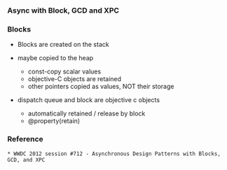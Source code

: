 ### Async with Block, GCD and XPC 


### Blocks 
* Blocks are created on the stack
* maybe copied to the heap 
    * const-copy scalar values
    * objective-C objects are retained 
    * other pointers copied as values, NOT their storage

*   dispatch queue and block are objective c objects
    * automatically retained / release by block
    * @property(retain)



### Reference 
    * WWDC 2012 session #712 - Asynchronous Design Patterns with Blocks, GCD, and XPC